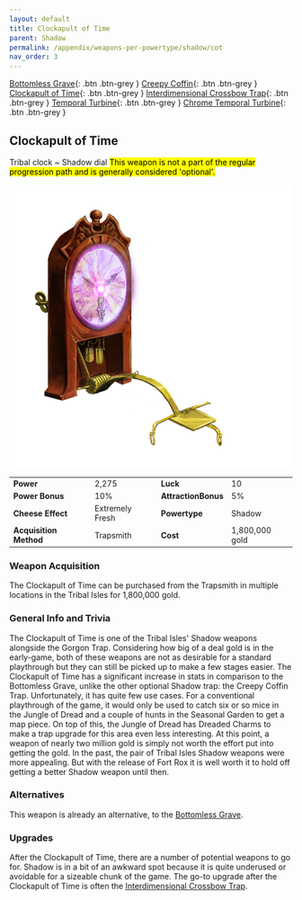 ```yaml
---
layout: default
title: Clockapult of Time
parent: Shadow
permalink: /appendix/weapons-per-powertype/shadow/cot
nav_order: 3
---
```

<span class="fs-1">[Bottomless Grave](/appendix/weapons-per-powertype/shadow/bg){: .btn .btn-grey } </span><span class="fs-1"> [Creepy Coffin](/appendix/weapons-per-powertype/shadow/coffin){: .btn .btn-grey } </span><span class="fs-1"> [Clockapult of Time](/appendix/weapons-per-powertype/shadow/cot){: .btn .btn-grey } </span><span class="fs-1"> [Interdimensional Crossbow Trap](/appendix/weapons-per-powertype/shadow/idct){: .btn .btn-grey } </span><span class="fs-1"> [Temporal Turbine](/appendix/weapons-per-powertype/shadow/tt){: .btn .btn-grey } </span><span class="fs-1"> [Chrome Temporal Turbine](/appendix/weapons-per-powertype/shadow/ctt){: .btn .btn-grey } </span>

## Clockapult of Time
Tribal clock ~ Shadow dial
<mark> This weapon is not a part of the regular progression path and is generally considered 'optional'.</mark>  

<img src="/assets/images/cot.png" alt="Clockapult of Time's Image" width="600">

|||||
|---|---|---|---|
| __Power__ 	| 2,275 	| __Luck__ 	| 10 	|
| __Power Bonus__ 	| 10% 	|__AttractionBonus__ 	| 5% 	|
| __Cheese Effect__ 	| Extremely Fresh	| __Powertype__ 	| Shadow 	|
| __Acquisition Method__ 	| Trapsmith	| __Cost__ 	| 1,800,000 gold	|

### Weapon Acquisition
The Clockapult of Time can be purchased from the Trapsmith in multiple locations in the Tribal Isles for 1,800,000 gold.

### General Info and Trivia
The Clockapult of Time is one of the Tribal Isles' Shadow weapons alongside the Gorgon Trap.  Considering how big of a deal gold is in the early-game, both of these weapons are not as desirable for a standard playthrough but they can still be picked up to make a few stages easier.
The Clockapult of Time has a significant increase in stats in comparison to the Bottomless Grave, unlike the other optional Shadow trap: the Creepy Coffin Trap. Unfortunately, it has quite few use cases. For a conventional playthrough of the game, it would only be used to catch six or so mice in the Jungle of Dread and a couple of hunts in the Seasonal Garden to get a map piece. On top of this, the Jungle of Dread has Dreaded Charms to make a trap upgrade for this area even less interesting. At this point, a weapon of nearly two million gold is simply not worth the effort put into getting the gold.
In the past, the pair of Tribal Isles Shadow weapons were more appealing. But with the release of Fort Rox it is well worth it to hold off getting a better Shadow weapon until then.

### Alternatives
This weapon is already an alternative, to the [Bottomless Grave](/appendix/weapons-per-powertype/shadow/bg).
### Upgrades
After the Clockapult of Time, there are a number of potential weapons to go for. Shadow is in a bit of an awkward spot because it is quite underused or avoidable for a sizeable chunk of the game. The go-to upgrade after the Clockapult of Time is often the [Interdimensional Crossbow Trap](/appendix/weapons-per-powertype/shadow/IDCT).
